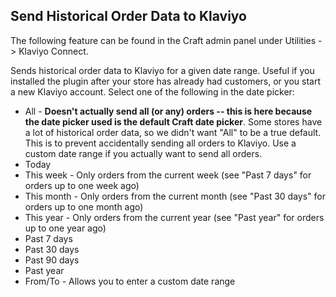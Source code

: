 ## Send Historical Order Data to Klaviyo

The following feature can be found in the Craft admin panel under Utilities -> Klaviyo Connect.

Sends historical order data to Klaviyo for a given date range. Useful if you installed the plugin after your store has already had customers, or you start a new Klaviyo account. Select one of the following in the date picker:

* All - **Doesn't actually send all (or any) orders -- this is here because the date picker used is the default Craft date picker**. Some stores have a lot of historical order data, so we didn't want "All" to be a true default. This is to prevent accidentally sending all orders to Klaviyo. Use a custom date range if you actually want to send all orders.
* Today
* This week - Only orders from the current week (see "Past 7 days" for orders up to one week ago)
* This month - Only orders from the current month (see "Past 30 days" for orders up to one month ago)
* This year - Only orders from the current year (see "Past year" for orders up to one year ago)
* Past 7 days
* Past 30 days
* Past 90 days
* Past year
* From/To - Allows you to enter a custom date range
